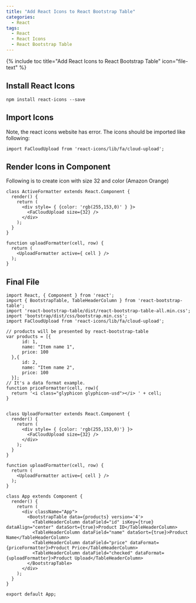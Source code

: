 ```yaml
---
title: "Add React Icons to React Bootstrap Table"
categories:
  - React
tags:
  - React
  - React Icons
  - React Bootstrap Table
---
```


{% include toc title="Add React Icons to React Bootstrap Table" icon="file-text" %}

## Install React Icons

```
npm install react-icons --save
```

## Import Icons 

Note, the react icons website has error. The icons should be imported like following:

```
import FaCloudUpload from 'react-icons/lib/fa/cloud-upload';
```


## Render Icons in Component

Following is to create icon with size 32 and color (Amazon Orange)

```liquid
class ActiveFormatter extends React.Component {
  render() {
    return (
      <div style= { {color: 'rgb(255,153,0)' } }>
        <FaCloudUpload size={32} />
      </div>
    );
  }
}

function uploadFormatter(cell, row) {
  return (
    <UploadFormatter active={ cell } />
  );
}
```

## Final File

```liquid
import React, { Component } from 'react';
import { BootstrapTable, TableHeaderColumn } from 'react-bootstrap-table';
import 'react-bootstrap-table/dist/react-bootstrap-table-all.min.css';
import 'bootstrap/dist/css/bootstrap.min.css';
import FaCloudUpload from 'react-icons/lib/fa/cloud-upload';

// products will be presented by react-bootstrap-table
var products = [{
      id: 1,
      name: "Item name 1",
      price: 100
  },{
      id: 2,
      name: "Item name 2",
      price: 100
  }];
// It's a data format example.
function priceFormatter(cell, row){
  return '<i class="glyphicon glyphicon-usd"></i> ' + cell;
}


class UploadFormatter extends React.Component {
  render() {
    return (
      <div style= { {color: 'rgb(255,153,0)'} }>
        <FaCloudUpload size={32} />
      </div>
    );
  }
}

function uploadFormatter(cell, row) {
  return (
    <UploadFormatter active={ cell } />
  );
}

class App extends Component {
  render() {
    return (
      <div className="App">
        <BootstrapTable data={products} version='4'>
          <TableHeaderColumn dataField="id" isKey={true} dataAlign="center" dataSort={true}>Product ID</TableHeaderColumn>
          <TableHeaderColumn dataField="name" dataSort={true}>Product Name</TableHeaderColumn>
          <TableHeaderColumn dataField="price" dataFormat={priceFormatter}>Product Price</TableHeaderColumn>
          <TableHeaderColumn dataField="checked" dataFormat={uploadFormatter}>Product Upload</TableHeaderColumn>
        </BootstrapTable>
      </div>
    );
  }
}

export default App;

```

